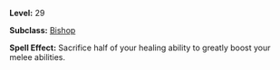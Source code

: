 <!-- TITLE: Scroll: Vow Of Vehemence -->
<!-- SUBTITLE:  -->

**Level:** 29

**Subclass:** [Bishop](bishop)

**Spell Effect:** Sacrifice half of your healing ability to greatly boost your melee abilities.